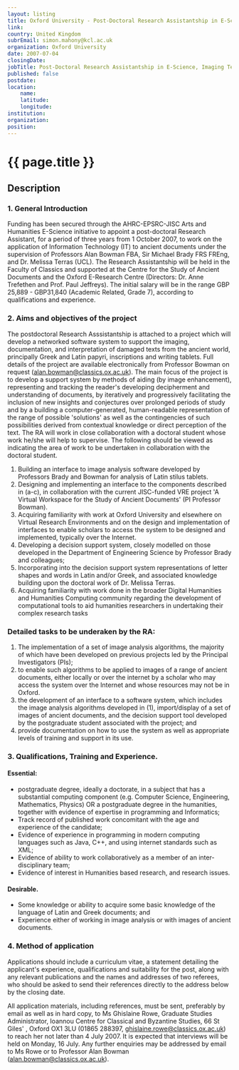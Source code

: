 ```yaml
---
layout: listing
title: Oxford University - Post-Doctoral Research Assistantship in E-Science, Imaging Technology, and Ancient Documents
link:
country: United Kingdom
subrEmail: simon.mahony@kcl.ac.uk
organization: Oxford University 
date: 2007-07-04
closingDate: 
jobTitle: Post-Doctoral Research Assistantship in E-Science, Imaging Technology, and Ancient Documents
published: false
postdate:
location:
    name: 
    latitude: 
    longitude: 
institution: 
organization: 
position: 
--- 
```



# {{ page.title }}

## Description





<h3>1. General Introduction</h3>

<p class="hft-paras">Funding has been secured through the AHRC-EPSRC-JISC Arts and
Humanities E-Science initiative to appoint a post-doctoral Research
Assistant, for a period of three years from 1 October 2007, to work on
the application of Information Technology (IT) to ancient documents
under the supervision of Professors Alan Bowman FBA, Sir Michael Brady
FRS FREng, and Dr. Melissa Terras (UCL).  The Research Assistantship
will be held in the Faculty of Classics and supported at the Centre for
the Study of Ancient Documents and the Oxford E-Research Centre
(Directors: Dr. Anne Trefethen and Prof. Paul Jeffreys). The initial
salary will be in the range GBP 25,889 - GBP31,840 (Academic Related, Grade
7), according to qualifications and experience.</p>

<h3>2. Aims and objectives of the project</h3>

<p>The postdoctoral Research Asssistantship is attached to a project which
will develop a networked software system to support the imaging,
documentation, and interpretation of damaged texts from the ancient
world, principally Greek and Latin papyri, inscriptions and writing
tablets. Full details of the project are available electronically from
Professor Bowman on request (<a href="mailto:alan.bowman@classics.ox.ac.uk" class="hft-email">alan.bowman@classics.ox.ac.uk</a>). The main
focus of the project is to develop a support system by methods of
aiding (by image enhancement), representing and tracking the reader's
developing decipherment and understanding of documents, by iteratively
and progressively facilitating the inclusion of new insights and
conjectures over prolonged periods of study and by a building a
computer-generated, human-readable representation of the range of
possible 'solutions' as well as the contingencies of such possibilities
derived from contextual knowledge or direct perception of the text.
The RA will work in close collaboration with a doctoral student whose
work he/she will help to supervise. The following should be viewed as
indicating the area of work to be undertaken in collaboration with the
doctoral student.</p>

<ol>
<li>Building an interface to image analysis software developed by
Professors Brady and Bowman for analysis of Latin stilus tablets.</li>
<li>Designing and implementing an interface to the components
described in (a-c), in collaboration with the current JISC-funded VRE
project 'A Virtual Workspace for the Study of Ancient Documents' (PI
Professor Bowman).</li>
<li>Acquiring familiarity with work at Oxford University and
elsewhere on Virtual Research Environments and on the design and
implementation of interfaces to enable scholars to access the system to
be designed and implemented, typically over the Internet.</li>
<li>Developing a decision support system, closely modelled on those
developed in the Department of Engineering Science by Professor Brady
and colleagues;</li>
<li>Incorporating into the decision support system representations
of letter shapes and words in Latin and/or Greek, and associated
knowledge building upon the doctoral work of Dr. Melissa Terras.</li>
<li>Acquiring familiarity with work done in the broader Digital
Humanities and Humanities Computing community regarding the development
of computational tools to aid humanities researchers in undertaking
their complex research tasks</li>
</ol>

<h3>Detailed tasks to be underaken by the RA:</h3>

<ol>
<li>The implementation of a set of image analysis algorithms, the
majority of which have been developed on previous projects led by the
Principal Investigators (PIs);</li>
<li>to enable such algorithms to be applied to images of a range of
ancient documents, either locally or over the internet by a scholar who
may access the system over the Internet and whose resources may not be
in Oxford.</li>
<li>the development of an interface to a software system, which
includes the image analysis algorithms developed in (1), import/display
of a set of images of ancient documents, and the decision support tool
developed by the postgraduate student associated with the project; and</li>
<li>provide documentation on how to use the system as well as
appropriate levels of training and support in its use.</li>
</ol>

<h3>3. Qualifications, Training and Experience.</h3>

<h4>Essential:</h4>


<ul>
<li>postgraduate degree, ideally a doctorate, in a subject that has
a substantial computing component (e.g. Computer Science, Engineering,
Mathematics, Physics) OR a postgraduate degree in the humanities,
together with evidence of expertise in programming and Informatics;</li>
<li>Track record of published work concomitant with the age and
experience of the candidate;</li>
<li>Evidence of experience in programming in modern computing
languages such as Java, C++, and using internet standards such as XML;</li>
<li>Evidence of ability to work collaboratively as a member of an
inter-disciplinary team;</li>
<li>Evidence of interest in Humanities based research, and research issues.</li>
</ul>

<h4>Desirable.</h4>
<ul>
<li>Some knowledge or ability to acquire some basic knowledge of
the language of Latin and Greek documents; and</li>
<li>Experience either of working in image analysis or with images
of ancient documents.</li>
</ul>

<h3>4. Method of application</h3>

<p class="hft-paras">Applications should include a curriculum vitae, a statement detailing
the applicant's experience, qualifications and suitability for the
post, along with any relevant publications and the names and addresses
of two referees, who should be asked to send their references directly
to the address below by the closing date.</p>

<p class="hft-paras">All application materials, including references, must be sent,
preferably by email as well as in hard copy,  to Ms Ghislaine Rowe,
Graduate Studies Administrator, Ioannou Centre for Classical and
Byzantine Studies, 66 St Giles' , Oxford OX1 3LU (01865 288397,
<a href="mailto:ghislaine.rowe@classics.ox.ac.uk" class="hft-email">ghislaine.rowe@classics.ox.ac.uk</a>) to reach her not later than 4 July
2007.   It is expected that interviews will be held on Monday, 16 July.
Any further enquiries may be addressed by email to Ms Rowe or to
Professor Alan Bowman (<a href="mailto:alan.bowman@classics.ox.ac.uk" class="hft-email">alan.bowman@classics.ox.ac.uk</a>).</p>

